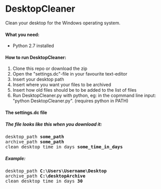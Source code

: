 # DesktopCleaner
Clean your desktop for the Windows operating system.

#### What you need:
* Python 2.7 installed

#### How to run DesktopCleaner:
1. Clone this repo or download the zip
2. Open the "settings.dc"-file in your favourite text-editor
  1. Insert your desktop path
  2. Insert where you want your files to be archived
  3. Insert how old files should be to be added to the list of files
3. Run DesktopCleaner.py with python, eg: in the copmmand line input: "python DesktopCleaner.py". (requires python in PATH)

#### The settings.dc file
##### The file looks like this when you download it:
<pre>
desktop_path <b>some_path</b>
archive_path <b>some_path</b>
clean_desktop_time_in_days <b>some_time_in_days</b>
</pre>

##### Example:
<pre>
desktop_path <b>C:\Users\Username\Desktop</b>
archive_path <b>C:\desktopArchive</b>
clean_desktop_time_in_days <b>30</b>
</pre>
